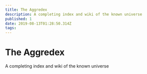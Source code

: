 ```yaml
---
title: The Aggredex
description: A completing index and wiki of the known universe
published: 1
date: 2019-08-13T01:28:50.314Z
tags: 
---
```


<h1>The Aggredex</h1>

<p>A completing index and wiki of the known universe</p>